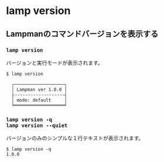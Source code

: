 
# lamp version

## Lampmanのコマンドバージョンを表示する

### `lamp version`

バージョンと実行モードが表示されます。


<pre style="font-size:12px;white-space:pre;line-height:1.2em">
$ lamp version

  ╭───────────────────╮
  │ Lampman ver 1.0.0 │
  ├╶╶╶╶╶╶╶╶╶╶╶╶╶╶╶╶╶╶╶┤
  │ mode: default     │
  ╘═══════════════════╛
</pre>

### `lamp version -q`<br>`lamp version --quiet`

バージョンのみのシンプルな１行テキストが表示されます。

<pre style="font-size:12px;white-space:pre;line-height:1.2em">
$ lamp version -q
1.0.0
</pre>
